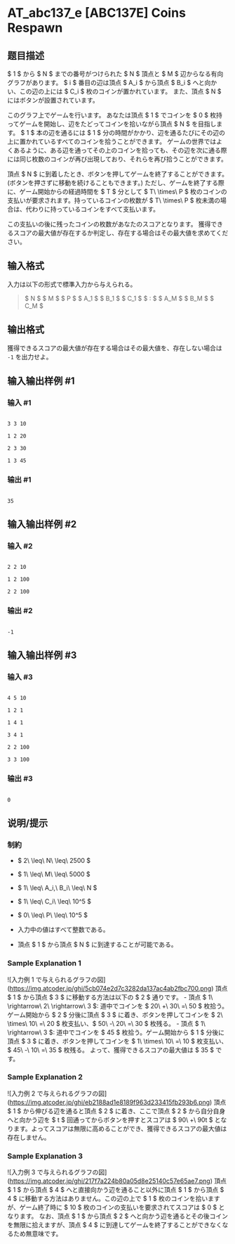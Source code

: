 # AT_abc137_e [ABC137E] Coins Respawn

## 题目描述

[problemUrl]: https://atcoder.jp/contests/abc137/tasks/abc137_e

$ 1 $ から $ N $ までの番号がつけられた $ N $ 頂点と $ M $ 辺からなる有向グラフがあります。 $ i $ 番目の辺は頂点 $ A_i $ から頂点 $ B_i $ へと向かい、この辺の上には $ C_i $ 枚のコインが置かれています。 また、頂点 $ N $ にはボタンが設置されています。

このグラフ上でゲームを行います。 あなたは頂点 $ 1 $ でコインを $ 0 $ 枚持ってゲームを開始し、辺をたどってコインを拾いながら頂点 $ N $ を目指します。 $ 1 $ 本の辺を通るには $ 1 $ 分の時間がかかり、辺を通るたびにその辺の上に置かれているすべてのコインを拾うことができます。 ゲームの世界ではよくあるように、ある辺を通ってその上のコインを拾っても、その辺を次に通る際には同じ枚数のコインが再び出現しており、それらを再び拾うことができます。

頂点 $ N $ に到着したとき、ボタンを押してゲームを終了することができます。(ボタンを押さずに移動を続けることもできます。) ただし、ゲームを終了する際に、ゲーム開始からの経過時間を $ T $ 分として $ T\ \times\ P $ 枚のコインの支払いが要求されます。持っているコインの枚数が $ T\ \times\ P $ 枚未満の場合は、代わりに持っているコインをすべて支払います。

この支払いの後に残ったコインの枚数があなたのスコアとなります。 獲得できるスコアの最大値が存在するか判定し、存在する場合はその最大値を求めてください。

## 输入格式

入力は以下の形式で標準入力から与えられる。

> $ N $ $ M $ $ P $ $ A_1 $ $ B_1 $ $ C_1 $ $ : $ $ A_M $ $ B_M $ $ C_M $

## 输出格式

獲得できるスコアの最大値が存在する場合はその最大値を、存在しない場合は `-1` を出力せよ。

## 输入输出样例 #1

### 输入 #1

```
3 3 10
1 2 20
2 3 30
1 3 45
```

### 输出 #1

```
35
```

## 输入输出样例 #2

### 输入 #2

```
2 2 10
1 2 100
2 2 100
```

### 输出 #2

```
-1
```

## 输入输出样例 #3

### 输入 #3

```
4 5 10
1 2 1
1 4 1
3 4 1
2 2 100
3 3 100
```

### 输出 #3

```
0
```

## 说明/提示

### 制約

- $ 2\ \leq\ N\ \leq\ 2500 $
- $ 1\ \leq\ M\ \leq\ 5000 $
- $ 1\ \leq\ A_i,\ B_i\ \leq\ N $
- $ 1\ \leq\ C_i\ \leq\ 10^5 $
- $ 0\ \leq\ P\ \leq\ 10^5 $
- 入力中の値はすべて整数である。
- 頂点 $ 1 $ から頂点 $ N $ に到達することが可能である。

### Sample Explanation 1

!\[入力例 1 で与えられるグラフの図\](https://img.atcoder.jp/ghi/5cb074e2d7c3282da137ac4ab2fbc700.png) 頂点 $ 1 $ から頂点 $ 3 $ に移動する方法は以下の $ 2 $ 通りです。 - 頂点 $ 1\ \rightarrow\ 2\ \rightarrow\ 3 $: 道中でコインを $ 20\ +\ 30\ =\ 50 $ 枚拾う。ゲーム開始から $ 2 $ 分後に頂点 $ 3 $ に着き、ボタンを押してコインを $ 2\ \times\ 10\ =\ 20 $ 枚支払い、$ 50\ -\ 20\ =\ 30 $ 枚残る。 - 頂点 $ 1\ \rightarrow\ 3 $: 道中でコインを $ 45 $ 枚拾う。ゲーム開始から $ 1 $ 分後に頂点 $ 3 $ に着き、ボタンを押してコインを $ 1\ \times\ 10\ =\ 10 $ 枚支払い、$ 45\ -\ 10\ =\ 35 $ 枚残る。 よって、獲得できるスコアの最大値は $ 35 $ です。

### Sample Explanation 2

!\[入力例 2 で与えられるグラフの図\](https://img.atcoder.jp/ghi/eb2188ad1e8189f963d233415fb293b6.png) 頂点 $ 1 $ から伸びる辺を通ると頂点 $ 2 $ に着き、ここで頂点 $ 2 $ から自分自身へと向かう辺を $ t $ 回通ってからボタンを押すとスコアは $ 90\ +\ 90t $ となります。よってスコアは無限に高めることができ、獲得できるスコアの最大値は存在しません。

### Sample Explanation 3

!\[入力例 3 で与えられるグラフの図\](https://img.atcoder.jp/ghi/217f7a224b80a05d8e25140c57e65ae7.png) 頂点 $ 1 $ から頂点 $ 4 $ へと直接向かう辺を通ること以外に頂点 $ 1 $ から頂点 $ 4 $ に移動する方法はありません。この辺の上で $ 1 $ 枚のコインを拾いますが、ゲーム終了時に $ 10 $ 枚のコインの支払いを要求されてスコアは $ 0 $ となります。 なお、頂点 $ 1 $ から頂点 $ 2 $ へと向かう辺を通るとその後コインを無限に拾えますが、頂点 $ 4 $ に到達してゲームを終了することができなくなるため無意味です。